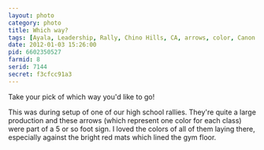 ```yaml
---
layout: photo
category: photo
title: Which way?
tags: [Ayala, Leadership, Rally, Chino Hills, CA, arrows, color, Canon 7D, red, blue, yellow, orange, purple, high school, cycomachead, Michael Ball]
date: 2012-01-03 15:26:00
pid: 6602350527
farmid: 8
serid: 7144
secret: f3cfcc91a3
---
```


Take your pick of which way you'd like to go!

This was during setup of one of our high school rallies. They're quite a large production and these arrows (which represent one color for each class) were part of a 5 or so foot sign. I loved the colors of all of them laying there, especially against the bright red mats which lined the gym floor.
